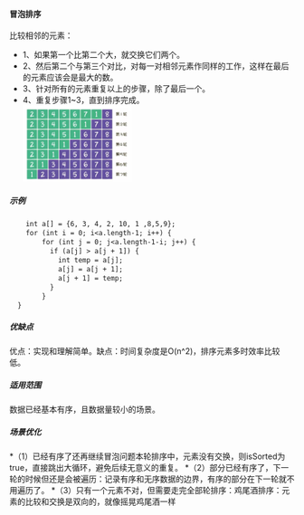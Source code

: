 #### 冒泡排序
比较相邻的元素：
* 1、如果第一个比第二个大，就交换它们两个。
* 2、然后第二个与第三个对比，对每一对相邻元素作同样的工作，这样在最后的元素应该会是最大的数。
* 3、针对所有的元素重复以上的步骤，除了最后一个。
* 4、重复步骤1~3，直到排序完成。 <br><img src="/img/20200813152514.jpg" width="40%" hight="30%">
##### 示例

        int a[] = {6, 3, 4, 2, 10, 1 ,8,5,9};
        for (int i = 0; i<a.length-1; i++) {
            for (int j = 0; j<a.length-1-i; j++) {
              if (a[j] > a[j + 1]) {
                int temp = a[j];
                a[j] = a[j + 1];
                a[j + 1] = temp;
              }
            }
      }
##### 优缺点 
优点：实现和理解简单。缺点：时间复杂度是O(n^2)，排序元素多时效率比较低。
##### 适用范围
数据已经基本有序，且数据量较小的场景。
##### 场景优化 
*（1）已经有序了还再继续冒泡问题本轮排序中，元素没有交换，则isSorted为true，直接跳出大循环，避免后续无意义的重复。
*（2）部分已经有序了，下一轮的时候但还是会被遍历：记录有序和无序数据的边界，有序的部分在下一轮就不用遍历了。
*（3）只有一个元素不对，但需要走完全部轮排序：鸡尾酒排序：元素的比较和交换是双向的，就像摇晃鸡尾酒一样
